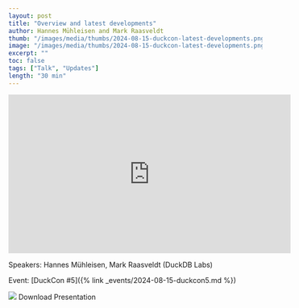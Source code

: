 ```yaml
---
layout: post
title: "Overview and latest developments"
author: Hannes Mühleisen and Mark Raasveldt
thumb: "/images/media/thumbs/2024-08-15-duckcon-latest-developments.png"
image: "/images/media/thumbs/2024-08-15-duckcon-latest-developments.png"
excerpt: ""
toc: false
tags: ["Talk", "Updates"]
length: "30 min"
---
```


<div class="video-container">
<iframe width="560" height="315" src="https://www.youtube-nocookie.com/embed/xX6qnP2H5wk?si=7nUCLymvtVwG51nc" title="YouTube video player" frameborder="0" allow="accelerometer; autoplay; clipboard-write; encrypted-media; gyroscope; picture-in-picture; web-share" referrerpolicy="strict-origin-when-cross-origin" allowfullscreen></iframe>
</div>

Speakers: Hannes Mühleisen, Mark Raasveldt (DuckDB Labs)

Event: [DuckCon #5]({% link _events/2024-08-15-duckcon5.md %})

<div class="box-link-wrapper">
	<div class="box-link full-width">
		<a href="https://blobs.duckdb.org/events/duckcon5/hannes-muhleisen-mark-raasveldt-introduction-and-state-of-project.pdf"></a>
		<span class="symbol"><img src="{% link images/icons/doc.svg %}"></span>
		<span>Download Presentation</span>
		<span class="chevron"></span>
	</div>
</div>
